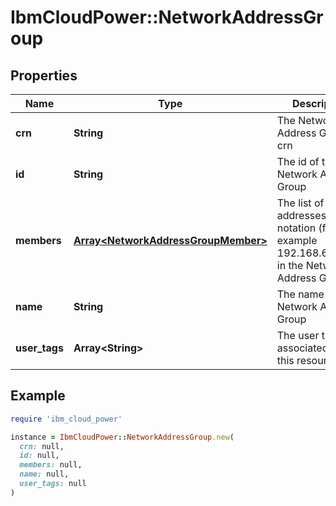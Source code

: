 # IbmCloudPower::NetworkAddressGroup

## Properties

| Name | Type | Description | Notes |
| ---- | ---- | ----------- | ----- |
| **crn** | **String** | The Network Address Group&#39;s crn |  |
| **id** | **String** | The id of the Network Address Group |  |
| **members** | [**Array&lt;NetworkAddressGroupMember&gt;**](NetworkAddressGroupMember.md) | The list of IP addresses in CIDR notation (for example 192.168.66.2/32) in the Network Address Group | [optional] |
| **name** | **String** | The name of the Network Address Group |  |
| **user_tags** | **Array&lt;String&gt;** | The user tags associated with this resource. | [optional] |

## Example

```ruby
require 'ibm_cloud_power'

instance = IbmCloudPower::NetworkAddressGroup.new(
  crn: null,
  id: null,
  members: null,
  name: null,
  user_tags: null
)
```

